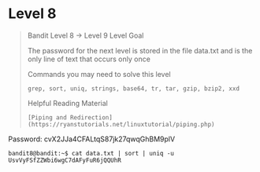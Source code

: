 # Level 8

> Bandit Level 8 → Level 9
> Level Goal
> 
> The password for the next level is stored in the file data.txt and is the only line of text that occurs only once
>
> Commands you may need to solve this level
> 
> `grep, sort, uniq, strings, base64, tr, tar, gzip, bzip2, xxd`
>
> Helpful Reading Material
> 
>     [Piping and Redirection](https://ryanstutorials.net/linuxtutorial/piping.php)

Password: cvX2JJa4CFALtqS87jk27qwqGhBM9plV

```Console
bandit8@bandit:~$ cat data.txt | sort | uniq -u
UsvVyFSfZZWbi6wgC7dAFyFuR6jQQUhR
```
